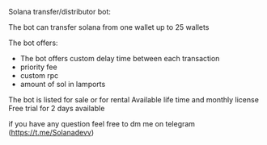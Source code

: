 Solana transfer/distributor bot:

The bot can transfer solana from one wallet up to 25 wallets 

The bot offers:
  - The bot offers custom delay time between each transaction
  - priority fee
  - custom rpc
  - amount of sol in lamports

The bot is listed for sale or for rental
Available life time and monthly license 
Free trial for 2 days available

if you have any question feel free to dm me on telegram
  (https://t.me/Solanadevv)



























